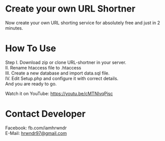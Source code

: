 # Create your own URL Shortner

Now create your own URL shorting service for absolutely free and just in 2 minutes. 

# How To Use 

Step I. Download zip or clone URL-shortner in your server.<br />
II. Rename htaccess file to .htaccess<br />
III. Create a new database and import data.sql file.<br />
IV. Edit Setup.php and configure it with correct details.<br />
And you are ready to go.<br />

Watch it on YouTube: https://youtu.be/cMTNIvqPjsc <br />

# Contact Developer

Facebook: fb.com/iamhrwndr<br />
E-Mail: hrwndr97@gmail.com<br />
